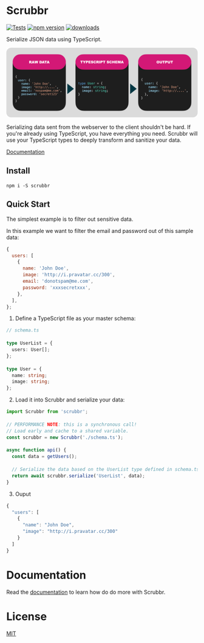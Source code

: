 # Scrubbr

[![Tests](https://github.com/jgillick/scrubbr/actions/workflows/test.yml/badge.svg)](https://github.com/jgillick/scrubbr/actions)
[![npm version](https://img.shields.io/npm/v/scrubbr)](https://badge.fury.io/js/scrubbr)
[![downloads](https://img.shields.io/npm/dm/Scrubbr)](https://www.npmjs.com/package/scrubbr)

Serialize JSON data using TypeScript.

![Simple Example](https://github.com/jgillick/scrubbr/raw/main/example.png)

Serializing data sent from the webserver to the client shouldn't be hard. If you're already using TypeScript, you have everything you need. Scrubbr will use your TypeScript types to deeply transform and sanitize your data.

[Documentation](https://jgillick.github.io/scrubbr/)

## Install

```shell
npm i -S scrubbr
```

## Quick Start

The simplest example is to filter out sensitive data.

In this example we want to filter the email and password out of this sample data:

```javascript
{
  users: [
    {
      name: 'John Doe',
      image: 'http://i.pravatar.cc/300',
      email: 'donotspam@me.com',
      password: 'xxxsecretxxx',
    },
  ],
};
```

1. Define a TypeScript file as your master schema:

```typescript
// schema.ts

type UserList = {
  users: User[];
};

type User = {
  name: string;
  image: string;
};
```

2. Load it into Scrubbr and serialize your data:

```typescript
import Scrubbr from 'scrubbr';

// PERFORMANCE NOTE: this is a synchronous call!
// Load early and cache to a shared variable.
const scrubbr = new Scrubbr('./schema.ts');

async function api() {
  const data = getUsers();

  // Serialize the data based on the UserList type defined in schema.ts
  return await scrubbr.serialize('UserList', data);
}
```

3. Ouput

```typescript
{
  "users": [
    {
      "name": "John Doe",
      "image": "http://i.pravatar.cc/300"
    }
  ]
}
```

# Documentation

Read the [documentation](https://jgillick.github.io/scrubbr/) to learn how do do more with Scrubbr.

# License

[MIT](https://github.com/ajv-validator/ajv/blob/HEAD/LICENSE)
